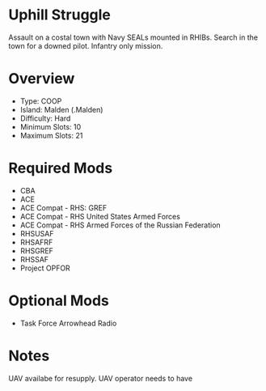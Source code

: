 # Uphill Struggle

Assault on a costal town with Navy SEALs mounted in RHIBs. Search in the town for a downed pilot. Infantry only mission.

# Overview
- Type: COOP
- Island: Malden (.Malden)
- Difficulty: Hard
- Minimum Slots: 10
- Maximum Slots: 21

# Required Mods

- CBA
- ACE
- ACE Compat - RHS: GREF
- ACE Compat - RHS United States Armed Forces
- ACE Compat - RHS Armed Forces of the Russian Federation
- RHSUSAF
- RHSAFRF
- RHSGREF
- RHSSAF
- Project OPFOR

# Optional Mods
- Task Force Arrowhead Radio

# Notes
UAV availabe for resupply. UAV operator needs to have 
